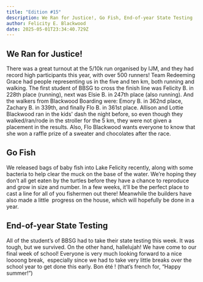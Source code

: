 ```yaml
---
title: "Edition #15"
description: We Ran for Justice!, Go Fish, End-of-year State Testing
author: Felicity E. Blackwood
date: 2025-05-01T23:34:40.729Z
---
```

## We Ran for Justice!
There was a great turnout at the 5/10k run organised by IJM, and they had record high participants this year, with over 500 runners! Team Redeeming Grace had people representing us in the five and ten km, both running and walking. The first student of BBSG to cross the finish line was Felicity B. in 228th place (running), next was Elsie B. in 247th place (also running). And the walkers from Blackwood Boarding were: Emory B. in 362nd place, Zachary B. in 339th, and finally Flo B. in 361st place. Allison and Lottie Blackwood ran in the kids' dash the night before, so even though they walked/ran/rode in the stroller for the 5 km, they were not given a placement in the results. Also, Flo Blackwood wants everyone to know that she won a raffle prize of a sweater and chocolates after the race. 

## Go Fish

We released bags of baby fish into Lake Felicity recently, along with some bacteria to help clear the muck on the base of the water. We’re hoping they don’t all get eaten by the turtles before they have a chance to reproduce and grow in size and number. In a few weeks, it’ll be the perfect place to cast a line for all of you fishermen out there! Meanwhile the builders have also made a little  progress on the house, which will hopefully be done in a year.

## End-of-year State Testing

All of the student’s of BBSG had to take their state testing this week. It was tough, but we survived. On the other hand, hallelujah! We have come to our final week of school! Everyone is very much looking forward to a nice loooong break,  especially since we had to take very little breaks over the school year to get done this early. Bon été ! (that’s french for, “Happy summer!”)